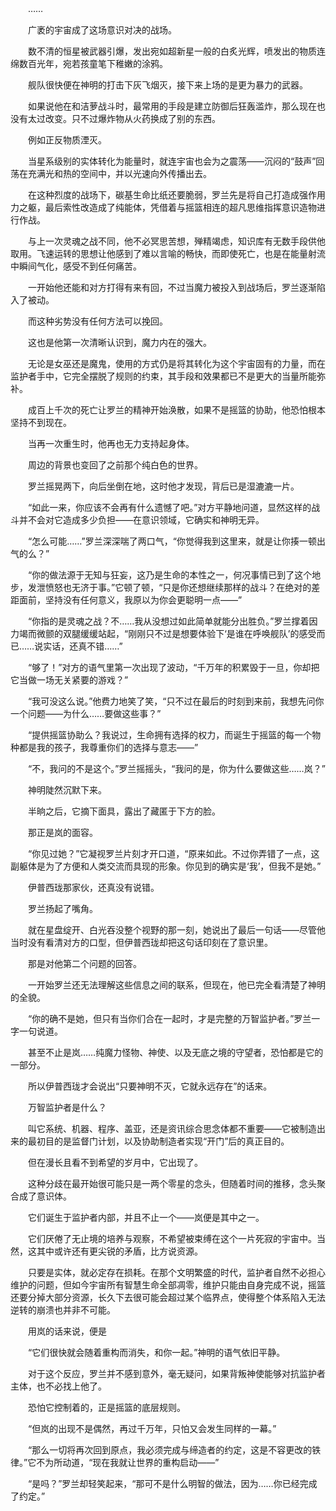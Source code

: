 　　……

　　广袤的宇宙成了这场意识对决的战场。

　　数不清的恒星被武器引爆，发出宛如超新星一般的白炙光辉，喷发出的物质连绵数百光年，宛若孩童笔下稚嫩的涂鸦。

　　舰队很快便在神明的打击下灰飞烟灭，接下来上场的是更为暴力的武器。

　　如果说他在和洁萝战斗时，最常用的手段是建立防御后狂轰滥炸，那么现在也没有太过改变。只不过爆炸物从火药换成了别的东西。

　　例如正反物质湮灭。

　　当星系级别的实体转化为能量时，就连宇宙也会为之震荡——沉闷的“鼓声”回荡在充满光和热的空间中，并以光速向外传播出去。

　　在这种烈度的战场下，碳基生命比纸还要脆弱，罗兰先是将自己打造成强作用力之躯，最后索性改造成了纯能体，凭借着与摇篮相连的超凡思维指挥意识造物进行作战。

　　与上一次灵魂之战不同，他不必冥思苦想，殚精竭虑，知识库有无数手段供他取用。飞速运转的思想让他感到了难以言喻的畅快，而即使死亡，也是在能量射流中瞬间气化，感受不到任何痛苦。

　　一开始他还能和对方打得有来有回，不过当魔力被投入到战场后，罗兰逐渐陷入了被动。

　　而这种劣势没有任何方法可以挽回。

　　这也是他第一次清晰认识到，魔力内在的强大。

　　无论是女巫还是魔鬼，使用的方式仍是将其转化为这个宇宙固有的力量，而在监护者手中，它完全摆脱了规则的约束，其手段和效果都已不是更大的当量所能弥补。

　　成百上千次的死亡让罗兰的精神开始涣散，如果不是摇篮的协助，他恐怕根本坚持不到现在。

　　当再一次重生时，他再也无力支持起身体。

　　周边的背景也变回了之前那个纯白色的世界。

　　罗兰摇晃两下，向后坐倒在地，这时他才发现，背后已是湿漉漉一片。

　　“如此一来，你应该不会再有什么遗憾了吧。”对方平静地问道，显然这样的战斗并不会对它造成多少负担——在意识领域，它确实和神明无异。

　　“怎么可能……”罗兰深深喘了两口气，“你觉得我到这里来，就是让你揍一顿出气的么？”

　　“你的做法源于无知与狂妄，这乃是生命的本性之一，何况事情已到了这个地步，发泄愤怒也无济于事。”它顿了顿，“只是你还想继续那样的战斗？在绝对的差距面前，坚持没有任何意义，我原以为你会更聪明一点——”

　　“你指的是灵魂之战？不……我从没想过如此简单就能分出胜负。”罗兰撑着因力竭而微颤的双腿缓缓站起，“刚刚只不过是想要体验下‘是谁在呼唤舰队’的感受而已……说实话，还真不错……”

　　“够了！”对方的语气里第一次出现了波动，“千万年的积累毁于一旦，你却把它当做一场无关紧要的游戏？”

　　“我可没这么说。”他费力地笑了笑，“只不过在最后的时刻到来前，我想先问你一个问题——为什么……要做这些事？”

　　“提供摇篮协助么？我说过，生命拥有选择的权力，而诞生于摇篮的每一个物种都是我的孩子，我尊重你们的选择与意志——”

　　“不，我问的不是这个。”罗兰摇摇头，“我问的是，你为什么要做这些……岚？”

　　神明陡然沉默下来。

　　半晌之后，它摘下面具，露出了藏匿于下方的脸。

　　那正是岚的面容。

　　“你见过她？”它凝视罗兰片刻才开口道，“原来如此。不过你弄错了一点，这副躯体是为了方便和人类交流而具现的形象。你见到的确实是‘我’，但我不是她。”

　　伊普西珑那家伙，还真没有说错。

　　罗兰扬起了嘴角。

　　就在星盘绽开、白光吞没整个视野的那一刻，她说出了最后一句话——尽管他当时没有看清对方的口型，但伊普西珑却把这句话印刻在了意识里。

　　那是对他第二个问题的回答。

　　一开始罗兰还无法理解这些信息之间的联系，但现在，他已完全看清楚了神明的全貌。

　　“你的确不是她，但只有当你们合在一起时，才是完整的万智监护者。”罗兰一字一句说道。

　　甚至不止是岚……纯魔力怪物、神使、以及无底之境的守望者，恐怕都是它的一部分。

　　所以伊普西珑才会说出“只要神明不灭，它就永远存在”的话来。

　　万智监护者是什么？

　　叫它系统、机器、程序、盖亚，还是资讯综合思念体都不重要——它被制造出来的最初目的是监督门计划，以及协助制造者实现“开门”后的真正目的。

　　但在漫长且看不到希望的岁月中，它出现了。

　　这种分歧在最开始很可能只是一两个零星的念头，但随着时间的推移，念头聚合成了意识体。

　　它们诞生于监护者内部，并且不止一个——岚便是其中之一。

　　它们厌倦了无止境的培养与观察，不希望被束缚在这个一片死寂的宇宙中。当然，这其中或许还有更尖锐的矛盾，比方说资源。

　　只要是实体，就必定存在损耗。在那个文明繁盛的时代，监护者自然不必担心维护的问题，但如今宇宙所有智慧生命全部凋零，维护只能由自身完成不说，摇篮还要分掉大部分资源，长久下去很可能会超过某个临界点，使得整个体系陷入无法逆转的崩溃也并非不可能。

　　用岚的话来说，便是

　　“它们很快就会随着重构而消失，和你一起。”神明的语气依旧平静。

　　对于这个反应，罗兰并不感到意外，毫无疑问，如果背叛神使能够对抗监护者主体，也不必找上他了。

　　恐怕它控制着的，正是摇篮的底层规则。

　　“但岚的出现不是偶然，再过千万年，只怕又会发生同样的一幕。”

　　“那么一切将再次回到原点，我必须完成与缔造者的约定，这是不容更改的铁律。”它不为所动道，“现在我就让世界的重构启动——”

　　“是吗？”罗兰却轻笑起来，“那可不是什么明智的做法，因为……你已经完成了约定。”
